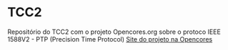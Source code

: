 # TCC2

Repositório do TCC2 com o projeto Opencores.org sobre o protoco IEEE 1588V2 - PTP (Precision Time Protocol)
[Site do projeto na Opencores](https://opencores.org/projects/ha1588)
